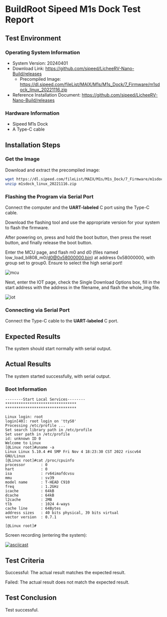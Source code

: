 # BuildRoot Sipeed M1s Dock Test Report

## Test Environment

### Operating System Information

- System Version: 20240401
- Download Link: https://github.com/sipeed/LicheeRV-Nano-Build/releases
    - Precompiled Image: https://dl.sipeed.com/fileList/MAIX/M1s/M1s_Dock/7_Firmware/m1sdock_linux_20221116.zip
- Reference Installation Document: https://github.com/sipeed/LicheeRV-Nano-Build/releases

### Hardware Information

- Sipeed M1s Dock
- A Type-C cable

## Installation Steps

### Get the Image

Download and extract the precompiled image:
```bash
wget https://dl.sipeed.com/fileList/MAIX/M1s/M1s_Dock/7_Firmware/m1sdock_linux_20221116.zip
unzip m1sdock_linux_20221116.zip

```

### Flashing the Program via Serial Port

Connect the computer and the **UART-labeled** C port using the Type-C cable.

Download the flashing tool and use the appropriate version for your system to flash the firmware.

After powering on, press and hold the boot button, then press the reset button, and finally release the boot button.

Enter the MCU page, and flash m0 and d0 (files named low_load_bl808_m0/d0@0x58000000.bin) at address 0x58000000, with group set to group0. Ensure to select the high serial port!

![mcu](./mcu.png)

Next, enter the IOT page, check the Single Download Options box, fill in the start address with the address in the filename, and flash the whole_img file.

![iot](./iot.png)

### Connecting via Serial Port

Connect the Type-C cable to the **UART-labeled** C port.

## Expected Results

The system should start normally with serial output.

## Actual Results

The system started successfully, with serial output.

### Boot Information

```log
--------Start Local Services--------
********************************
********************************

Linux login: root
login[40]: root login on 'ttyS0'
Processing /etc/profile ... 
Set search library path in /etc/profile
Set user path in /etc/profile
id: unknown ID 0
Welcome to Linux
[@Linux root]#uname -a
Linux Linux 5.10.4 #4 SMP Fri Nov 4 18:23:30 CST 2022 riscv64 GNU/Linux
[@Linux root]#cat /proc/cpuinfo 
processor       : 0
hart            : 0
isa             : rv64imafdcvsu
mmu             : sv39
model name      : T-HEAD C910
freq            : 1.2GHz
icache          : 64kB
dcache          : 64kB
l2cache         : 2MB
tlb             : 1024 4-ways
cache line      : 64Bytes
address sizes   : 40 bits physical, 39 bits virtual
vector version  : 0.7.1

[@Linux root]#

```

Screen recording (entering the system):

[![asciicast](https://asciinema.org/a/R5eNAV87OGvoJfoNcpVCtMKRO.svg)](https://asciinema.org/a/R5eNAV87OGvoJfoNcpVCtMKRO)

## Test Criteria

Successful: The actual result matches the expected result.

Failed: The actual result does not match the expected result.

## Test Conclusion

Test successful.


